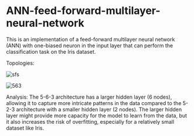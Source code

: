 # ANN-feed-forward-multilayer-neural-network
This is an implementation of a feed-forward multilayer neural network (ANN) with one-biased neuron in the input layer that can perform the classification task on the Iris dataset.


Topologies:

![sfs](https://github.com/vincentkipchoge/ANN-feed-forward-multilayer-neural-network/assets/100973751/3b94916d-0561-446c-a127-ebddc3780914)


![563](https://github.com/vincentkipchoge/ANN-feed-forward-multilayer-neural-network/assets/100973751/92c079d0-ed02-437f-9b6f-9929602ea838)


Analysis:
The 5-6-3 architecture has a larger hidden layer (6 nodes), allowing it to capture more intricate patterns in the data compared to the 5-2-3 architecture with a smaller hidden layer (2 nodes). The larger hidden layer might provide more capacity for the model to learn from the data, but it also increases the risk of overfitting, especially for a relatively small dataset like Iris.
